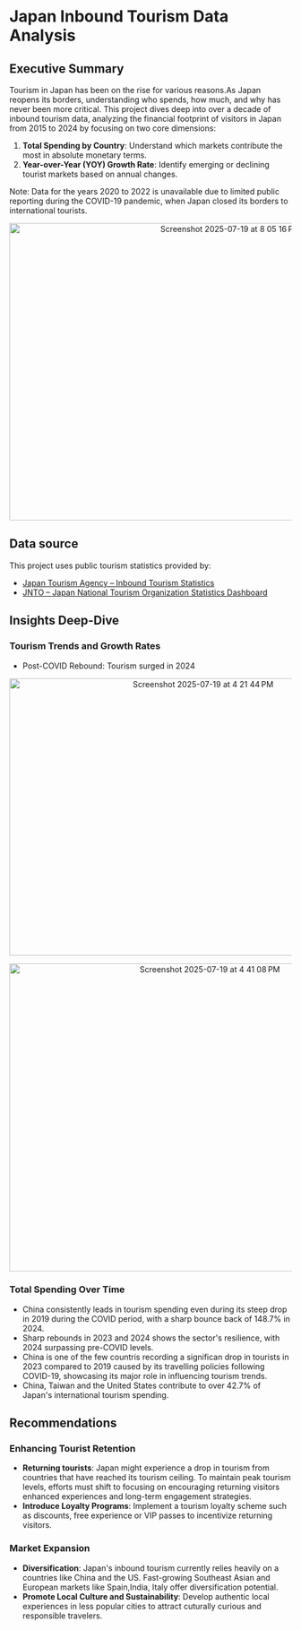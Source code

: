# Japan Inbound Tourism Data Analysis

## Executive Summary
Tourism in Japan has been on the rise for various reasons.As Japan reopens its borders, understanding who spends, how much, and why has never been more critical. This project dives deep into over a decade of inbound tourism data, analyzing the financial footprint of visitors in Japan from 2015 to 2024 by focusing on two core dimensions:
 
1. **Total Spending by Country**: Understand which markets contribute the most in absolute monetary terms.
2. **Year-over-Year (YOY) Growth Rate**: Identify emerging or declining tourist markets based on annual changes.

Note: Data for the years 2020 to 2022 is unavailable due to limited public reporting during the COVID-19 pandemic, when Japan closed its borders to international tourists.

<p align="center">
<img width="773" height="531" alt="Screenshot 2025-07-19 at 8 05 16 PM" src="https://github.com/user-attachments/assets/ad562d9c-fe7b-4faf-b25a-8d7d92672c77" />
</p>


## Data source

This project uses public tourism statistics provided by:  
- [Japan Tourism Agency – Inbound Tourism Statistics](https://www.tourism.jp/en/tourism-database/stats/inbound/)  
- [JNTO – Japan National Tourism Organization Statistics Dashboard](https://statistics.jnto.go.jp/en/graph/?utm_source=chatgpt.com#graph--dashboard--basic--basic)

## Insights Deep-Dive

### Tourism Trends and Growth Rates
- Post-COVID Rebound: Tourism surged in 2024


<p align="center">
<img width="676" height="495" alt="Screenshot 2025-07-19 at 4 21 44 PM" src="https://github.com/user-attachments/assets/a61f9472-adc3-4e0d-beae-5713f41e3d09" />
</p>





<p align="center">
<img width="700" height="550" alt="Screenshot 2025-07-19 at 4 41 08 PM" src="https://github.com/user-attachments/assets/1b362012-2ea7-4b96-8695-3eeed42e0cf1" />
</p>

### Total Spending Over Time
- China consistently leads in tourism spending even during its steep drop in 2019 during the COVID period, with a sharp bounce back of 148.7% in 2024.
- Sharp rebounds in 2023 and 2024 shows the sector's resilience, with 2024 surpassing pre-COVID levels.
- China is one of the few countris recording a significan drop in tourists in 2023 compared to 2019 caused by its travelling policies following COVID-19, showcasing its major role in influencing tourism trends.
- China, Taiwan and the United States contribute to over 42.7% of Japan's international tourism spending.
## Recommendations
### Enhancing Tourist Retention
- **Returning tourists**: Japan might experience a drop in tourism from countries that have reached its tourism ceiling. To maintain peak tourism levels, efforts must shift to focusing on encouraging returning visitors enhanced experiences and long-term engagement strategies.
- **Introduce Loyalty Programs**: Implement a tourism loyalty scheme such as discounts, free experience or VIP passes to incentivize returning visitors.

### Market Expansion
- **Diversification**: Japan's inbound tourism currently relies heavily on a countries like China and the US. Fast-growing Southeast Asian and European markets like Spain,India, Italy offer diversification potential.
- **Promote Local Culture and Sustainability**: Develop authentic local experiences in less popular cities to attract cuturally curious and responsible travelers.


 





